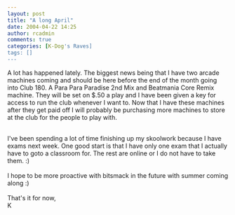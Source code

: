 ```yaml
---
layout: post
title: "A long April"
date: 2004-04-22 14:25
author: rcadmin
comments: true
categories: [K-Dog's Raves]
tags: []
---
```

A lot has happened lately.  The biggest news being that I have two arcade machines coming and should be here before the end of the month going into Club 180.  A Para Para Paradise 2nd Mix and Beatmania Core Remix machine.  They will be set on $.50 a play and I have been given a key for access to run the club whenever I want to.  Now that I have these machines after they get paid off I will probably be purchasing more machines to store at the club for the people to play with.
<br />

<br />
I've been spending a lot of time finishing up my skoolwork because I have exams next week.  One good start is that I have only one exam that I actually have to goto a classroom for.  The rest are online or I do not have to take them. :)
<br />

<br />
I hope to be more proactive with bitsmack in the future with summer coming along :)
<br />

<br />
That's it for now,
<br />
K
